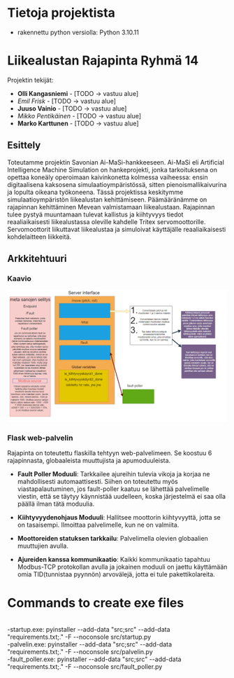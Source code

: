 # Tietoja projektista

- rakennettu python versiolla: Python 3.10.11

# Liikealustan Rajapinta Ryhmä 14

Projektin tekijät:

- **Olli Kangasniemi** - [TODO -> vastuu alue]
- _Emil Frisk_ - [TODO -> vastuu alue]
- **Juuso Vainio** - [TODO -> vastuu alue]
- _Mikko Pentikäinen_ - [TODO -> vastuu alue]
- **Marko Karttunen** - [TODO -> vastuu alue]

## Esittely

Toteutamme projektin Savonian Ai-MaSi-hankkeeseen. Ai-MaSi eli Artificial Intelligence Machine
Simulation on hankeprojekti, jonka tarkoituksena on opettaa koneäly operoimaan kaivinkonetta kolmessa vaiheessa: ensin digitaalisena kaksosena simulaatioympäristössä, sitten pienoismallikaivurina ja lopulta oikeana työkoneena. Tässä projektissa keskitymme simulaatioympäristön liikealustan
kehittämiseen. Päämääränämme on rajapinnan kehittäminen Mevean valmistamaan liikealustaan.
Rajapinnan tulee pystyä muuntamaan tulevat kallistus ja kiihtyvyys tiedot reaaliaikaisesti liikealustassa oleville kahdelle Tritex servomoottorille. Servomoottorit liikuttavat liikealustaa ja simuloivat
käyttäjälle reaaliaikaisesti kohdelaitteen liikkeitä.

## Arkkitehtuuri

### Kaavio

![Projektin Arkkitehtuuri](imgs/projektin_arkkitehtuuri.png)

### Flask web-palvelin

Rajapinta on toteutettu flaskilla tehtyyn web-palvelimeen. Se koostuu 6 rajapinnasta, globaaleista muuttujista ja apumoduuleista.

- **Fault Poller Moduuli**: Tarkkailee ajureihin tulevia vikoja ja korjaa ne mahdollisesti automaattisesti. Siihen on toteutettu myös viastapalautuminen, jos fault-poller kaatuu se lähettää palvelimelle viestin, että se täytyy käynnistää uudelleen, koska järjestelmä ei saa olla päällä ilman tätä moduulia.

- **Kiihtyvyydenohjaus Moduuli**: Hallitsee moottorin kiihtyvyyttä, jotta se on tasaisempi. Ilmoittaa palvelimelle, kun ne on valmiita.

- **Moottoreiden statuksen tarkkailu**: Palvelimella olevien globaalien muuttujien avulla.

- **Ajureiden kanssa kommunikaatio**: Kaikki kommunikaatio tapahtuu Modbus-TCP protokollan avulla ja jokainen moduuli on jaettu käyttämään omia TID(tunnistaa pyynnön) arvovälejä, jotta ei tule pakettikolareita.

# Commands to create exe files

<br>
-startup.exe: pyinstaller --add-data "src;src" --add-data "requirements.txt;." -F --noconsole src/startup.py
<br>
-palvelin.exe: pyinstaller --add-data "src;src" --add-data "requirements.txt;." -F --noconsole src/palvelin.py
<br>
-fault_poller.exe: pyinstaller --add-data "src;src" --add-data "requirements.txt;." -F --noconsole src/fault_poller.py
